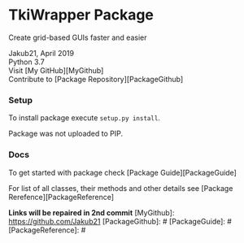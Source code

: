 # TkiWrapper Package

Create grid-based GUIs faster and easier

Jakub21, April 2019  
Python 3.7  
Visit [My GitHub][MyGithub]  
Contribute to [Package Repository][PackageGithub]


### Setup
To install package execute `setup.py install`.

Package was not uploaded to PIP.


### Docs
To get started with package check
[Package Guide][PackageGuide]

For list of all classes, their methods and other details see
[Package Rerefence][PackageReference]


**Links will be repaired in 2nd commit**
[MyGithub]: https://github.com/Jakub21
[PackageGithub]: #
[PackageGuide]: #
[PackageReference]: #
